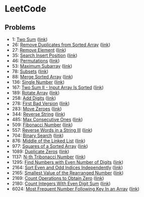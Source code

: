# LeetCode

## Problems
- 1: [Two Sum](./problems/Two%20Sum/) ([link](https://leetcode.com/problems/two-sum/))
- 26: [Remove Duplicates from Sorted Array](./problems/Remove%20Duplicates%20from%20Sorted%20Array/) ([link](https://leetcode.com/problems/remove-duplicates-from-sorted-array/))
- 27: [Remove Element](./problems/Remove%20Element/) ([link](https://leetcode.com/problems/remove-element/))
- 35: [Search Insert Position](./problems/Search%20Insert%20Position/) ([link](https://leetcode.com/problems/search-insert-position/))
- 46: [Permutations](./problems/Permutations/) ([link](https://leetcode.com/problems/permutations/))
- 53: [Maximum Subarray](./problems/Maximum%20Subarray/) ([link](https://leetcode.com/problems/maximum-subarray/))
- 78: [Subsets](./problems/Subsets/) ([link](https://leetcode.com/problems/subsets/))
- 88: [Merge Sorted Array](./problems/Merge%20Sorted%20Array/) ([link](https://leetcode.com/problems/merge-sorted-array/))
- 136: [Single Number](./problems/Single%20Number/) ([link](https://leetcode.com/problems/single-number/))
- 167: [Two Sum II - Input Array Is Sorted](./problems/Two%20Sum%20II%20-%20Input%20Array%20Is%20Sorted/) ([link](https://leetcode.com/problems/two-sum-ii-input-array-is-sorted/))
- 189: [Rotate Array](./problems/Rotate%20Array/) ([link](https://leetcode.com/problems/rotate-array/))
- 258: [Add Digits](./problems/Add%20Digits/) ([link](https://leetcode.com/problems/add-digits/))
- 278: [First Bad Version](./problems/First%20Bad%20Version/) ([link](https://leetcode.com/problems/first-bad-version/))
- 283: [Move Zeroes](./problems/Move%20Zeroes/) ([link](https://leetcode.com/problems/move-zeroes/))
- 344: [Reverse String](./problems/Reverse%20String/) ([link](https://leetcode.com/problems/reverse-string/))
- 485: [Max Consecutive Ones](./problems/Max%20Consecutive%20Ones/) ([link](https://leetcode.com/problems/max-consecutive-ones/))
- 509: [Fibonacci Number](./problems/Fibonacci%20Number/) ([link](https://leetcode.com/problems/fibonacci-number/))
- 557: [Reverse Words in a String III](./problems/Reverse%20Words%20in%20a%20String%20III/) ([link](https://leetcode.com/problems/reverse-words-in-a-string-iii/))
- 704: [Binary Search](./problems/Binary%20Search/) ([link](https://leetcode.com/problems/binary-search/))
- 876: [Middle of the Linked List](./problems/Middle%20of%20the%20Linked%20List/) ([link](https://leetcode.com/problems/middle-of-the-linked-list/))
- 977: [Squares of a Sorted Array](./problems/Squares%20of%20a%20Sorted%20Array/) ([link](https://leetcode.com/problems/squares-of-a-sorted-array/))
- 1089: [Duplicate Zeros](./problems/Duplicate%20Zeros/) ([link](https://leetcode.com/problems/duplicate-zeros/))
- 1137: [N-th Tribonacci Number](./problems/N-th%20Tribonacci%20Number/) ([link](https://leetcode.com/problems/n-th-tribonacci-number/))
- 1295: [Find Numbers with Even Number of Digits](./problems/Find%20Numbers%20with%20Even%20Number%20of%20Digits/) ([link](https://leetcode.com/problems/find-numbers-with-even-number-of-digits/))
- 2164: [Sort Even and Odd Indices Independently](./problems/Sort%20Even%20and%20Odd%20Indices%20Independently/) ([link](https://leetcode.com/problems/sort-even-and-odd-indices-independently/))
- 2165: [Smallest Value of the Rearranged Number](./problems/Smallest%20Value%20of%20the%20Rearranged%20Number/) ([link](https://leetcode.com/problems/smallest-value-of-the-rearranged-number/))
- 2169: [Count Operations to Obtain Zero](./problems/Count%20Operations%20to%20Obtain%20Zero/) ([link](https://leetcode.com/problems/count-operations-to-obtain-zero/))
- 2180: [Count Integers With Even Digit Sum](./problems/Count%20Integers%20With%20Even%20Digit%20Sum/) ([link](https://leetcode.com/problems/count-integers-with-even-digit-sum/))
- 6024: [Most Frequent Number Following Key In an Array](./problems/Most%20Frequent%20Number%20Following%20Key%20in%20an%20Array/) ([link](https://leetcode.com/problems/most-frequent-number-in-an-array/))